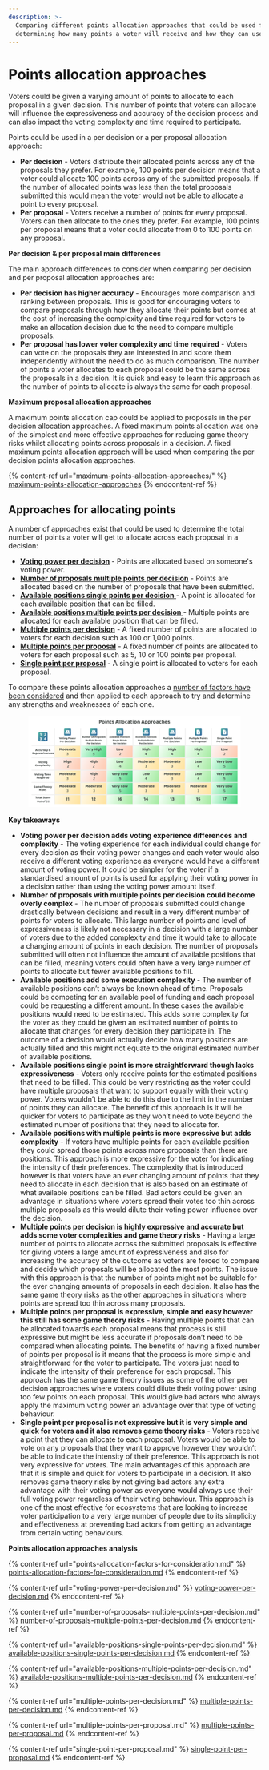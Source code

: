 ```yaml
---
description: >-
  Comparing different points allocation approaches that could be used for
  determining how many points a voter will receive and how they can use them
---
```


# Points allocation approaches

Voters could be given a varying amount of points to allocate to each proposal in a given decision. This number of points that voters can allocate will influence the expressiveness and accuracy of the decision process and can also impact the voting complexity and time required to participate.



Points could be used in a per decision or a per proposal allocation approach:

* **Per decision** - Voters distribute their allocated points across any of the proposals they prefer. For example, 100 points per decision means that a voter could allocate 100 points across any of the submitted proposals. If the number of allocated points was less than the total proposals submitted this would mean the voter would not be able to allocate a point to every proposal.
* **Per proposal** - Voters receive a number of points for every proposal. Voters can then allocate to the ones they prefer. For example, 100 points per proposal means that a voter could allocate from 0 to 100 points on any proposal.



**Per decision & per proposal main differences**

The main approach differences to consider when comparing per decision and per proposal allocation approaches are:

* **Per decision has higher accuracy** - Encourages more comparison and ranking between proposals. This is good for encouraging voters to compare proposals through how they allocate their points but comes at the cost of increasing the complexity and time required for voters to make an allocation decision due to the need to compare multiple proposals.
* **Per proposal has lower voter complexity and time required** - Voters can vote on the proposals they are interested in and score them independently without the need to do as much comparison. The number of points a voter allocates to each proposal could be the same across the proposals in a decision. It is quick and easy to learn this approach as the number of points to allocate is always the same for each proposal.



**Maximum proposal allocation approaches**

A maximum points allocation cap could be applied to proposals in the per decision allocation approaches. A fixed maximum points allocation was one of the simplest and more effective approaches for reducing game theory risks whilst allocating points across proposals in a decision. A fixed maximum points allocation approach will be used when comparing the per decision points allocation approaches.

{% content-ref url="maximum-points-allocation-approaches/" %}
[maximum-points-allocation-approaches](maximum-points-allocation-approaches/)
{% endcontent-ref %}



## Approaches for allocating points <a href="#approaches-for-allocating-points" id="approaches-for-allocating-points"></a>

A number of approaches exist that could be used to determine the total number of points a voter will get to allocate across each proposal in a decision:

* [**Voting power per decision**](voting-power-per-decision.md) - Points are allocated based on someone's voting power.
* [**Number of proposals multiple points per decision**](number-of-proposals-multiple-points-per-decision.md) - Points are allocated based on the number of proposals that have been submitted.
* [**Available positions single points per decision** ](available-positions-single-points-per-decision.md)- A point is allocated for each available position that can be filled.
* [**Available positions multiple points per decision** ](available-positions-multiple-points-per-decision.md)- Multiple points are allocated for each available position that can be filled.
* [**Multiple points per decision**](multiple-points-per-decision.md) - A fixed number of points are allocated to voters for each decision such as 100 or 1,000 points.
* [**Multiple points per proposal**](multiple-points-per-proposal.md) - A fixed number of points are allocated to voters for each proposal such as 5, 10 or 100 points per proposal.
* [**Single point per proposal**](single-point-per-proposal.md) - A single point is allocated to voters for each proposal.

To compare these points allocation approaches a [number of factors have been considered](points-allocation-factors-for-consideration.md) and then applied to each approach to try and determine any strengths and weaknesses of each one.

<figure><img src="../../../.gitbook/assets/points-allocation-approaches.png" alt=""><figcaption></figcaption></figure>

**Key takeaways**

* **Voting power per decision adds voting experience differences and complexity** - The voting experience for each individual could change for every decision as their voting power changes and each voter would also receive a different voting experience as everyone would have a different amount of voting power. It could be simpler for the voter if a standardised amount of points is used for applying their voting power in a decision rather than using the voting power amount itself.
* **Number of proposals with multiple points per decision could become overly complex** - The number of proposals submitted could change drastically between decisions and result in a very different number of points for voters to allocate. This large number of points and level of expressiveness is likely not necessary in a decision with a large number of voters due to the added complexity and time it would take to allocate a changing amount of points in each decision. The number of proposals submitted will often not influence the amount of available positions that can be filled, meaning voters could often have a very large number of points to allocate but fewer available positions to fill.
* **Available positions add some execution complexity** - The number of available positions can’t always be known ahead of time. Proposals could be competing for an available pool of funding and each proposal could be requesting a different amount. In these cases the available positions would need to be estimated. This adds some complexity for the voter as they could be given an estimated number of points to allocate that changes for every decision they participate in. The outcome of a decision would actually decide how many positions are actually filled and this might not equate to the original estimated number of available positions.
* **Available positions single point is more straightforward though lacks expressiveness** - Voters only receive points for the estimated positions that need to be filled. This could be very restricting as the voter could have multiple proposals that want to support equally with their voting power. Voters wouldn’t be able to do this due to the limit in the number of points they can allocate. The benefit of this approach is it will be quicker for voters to participate as they won’t need to vote beyond the estimated number of positions that they need to allocate for.
* **Available positions with multiple points is more expressive but adds complexity** - If voters have multiple points for each available position they could spread those points across more proposals than there are positions. This approach is more expressive for the voter for indicating the intensity of their preferences. The complexity that is introduced however is that voters have an ever changing amount of points that they need to allocate in each decision that is also based on an estimate of what available positions can be filled. Bad actors could be given an advantage in situations where voters spread their votes too thin across multiple proposals as this would dilute their voting power influence over the decision.
* **Multiple points per decision is highly expressive and accurate but adds some voter complexities and game theory risks** - Having a large number of points to allocate across the submitted proposals is effective for giving voters a large amount of expressiveness and also for increasing the accuracy of the outcome as voters are forced to compare and decide which proposals will be allocated the most points. The issue with this approach is that the number of points might not be suitable for the ever changing amounts of proposals in each decision. It also has the same game theory risks as the other approaches in situations where points are spread too thin across many proposals.
* **Multiple points per proposal is expressive, simple and easy however this still has some game theory risks** - Having multiple points that can be allocated towards each proposal means that process is still expressive but might be less accurate if proposals don’t need to be compared when allocating points. The benefits of having a fixed number of points per proposal is it means that the process is more simple and straightforward for the voter to participate. The voters just need to indicate the intensity of their preference for each proposal. This approach has the same game theory issues as some of the other per decision approaches where voters could dilute their voting power using too few points on each proposal. This would give bad actors who always apply the maximum voting power an advantage over that type of voting behaviour.
* **Single point per proposal is not expressive but it is very simple and quick for voters and it also removes game theory risks** - Voters receive a point that they can allocate to each proposal. Voters would be able to vote on any proposals that they want to approve however they wouldn’t be able to indicate the intensity of their preference. This approach is not very expressive for voters. The main advantages of this approach are that it is simple and quick for voters to participate in a decision. It also removes game theory risks by not giving bad actors any extra advantage with their voting power as everyone would always use their full voting power regardless of their voting behaviour. This approach is one of the most effective for ecosystems that are looking to increase voter participation to a very large number of people due to its simplicity and effectiveness at preventing bad actors from getting an advantage from certain voting behaviours.



**Points allocation approaches analysis**

{% content-ref url="points-allocation-factors-for-consideration.md" %}
[points-allocation-factors-for-consideration.md](points-allocation-factors-for-consideration.md)
{% endcontent-ref %}

{% content-ref url="voting-power-per-decision.md" %}
[voting-power-per-decision.md](voting-power-per-decision.md)
{% endcontent-ref %}

{% content-ref url="number-of-proposals-multiple-points-per-decision.md" %}
[number-of-proposals-multiple-points-per-decision.md](number-of-proposals-multiple-points-per-decision.md)
{% endcontent-ref %}

{% content-ref url="available-positions-single-points-per-decision.md" %}
[available-positions-single-points-per-decision.md](available-positions-single-points-per-decision.md)
{% endcontent-ref %}

{% content-ref url="available-positions-multiple-points-per-decision.md" %}
[available-positions-multiple-points-per-decision.md](available-positions-multiple-points-per-decision.md)
{% endcontent-ref %}

{% content-ref url="multiple-points-per-decision.md" %}
[multiple-points-per-decision.md](multiple-points-per-decision.md)
{% endcontent-ref %}

{% content-ref url="multiple-points-per-proposal.md" %}
[multiple-points-per-proposal.md](multiple-points-per-proposal.md)
{% endcontent-ref %}

{% content-ref url="single-point-per-proposal.md" %}
[single-point-per-proposal.md](single-point-per-proposal.md)
{% endcontent-ref %}
